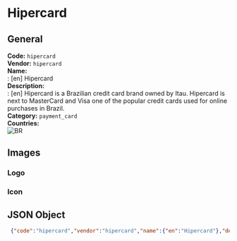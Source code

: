 # Hipercard 
## General 
**Code:** `hipercard`  
**Vendor:** `hipercard`  
**Name:**  
:	[en] Hipercard  
**Description:**  
: [en] Hipercard is a Brazilian credit card brand owned by Itau. Hipercard is next to MasterCard and Visa one of the popular credit cards used for online purchases in Brazil.   
**Category:** `payment_card`  
**Countries:**  
![BR](https://cdnjs.cloudflare.com/ajax/libs/flag-icon-css/3.3.0/flags/4x3/BR.svg#w24)  
 
## Images 
### Logo 
### Icon 
## JSON Object 
```json
 {"code":"hipercard","vendor":"hipercard","name":{"en":"Hipercard"},"description":{"en":"Hipercard is a Brazilian credit card brand owned by Itau. Hipercard is next to MasterCard and Visa one of the popular credit cards used for online purchases in Brazil.\u00a0"},"countries":["BR"],"category":"payment_card"}```  
